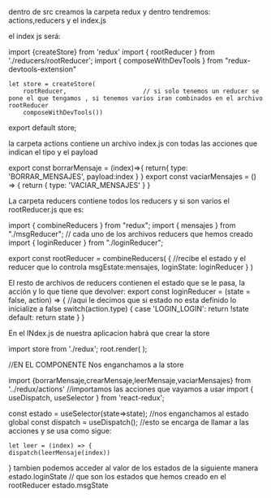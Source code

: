  
dentro de src creamos la carpeta redux y dentro tendremos: actions,reducers y el index.js


el index js será:

import {createStore} from 'redux'
import { rootReducer } from './reducers/rootReducer';
import { composeWithDevTools } from "redux-devtools-extension"

    let store = createStore(
        rootReducer,                     // si solo tenemos un reducer se pone el que tengamos , si tenemos varios iran combinados en el archivo rootReducer
        composeWithDevTools())
export default store;


la carpeta actions contiene un archivo index.js con todas las acciones  que indican el tipo y el payload

export const borrarMensaje = (index)=>{
    return{
        type: 'BORRAR_MENSAJES',
        payload:index
    }
}
export const vaciarMensajes = () => {
    return {
      type: 'VACIAR_MENSAJES'
    }
  }

La carpeta reducers contiene todos los reducers y si son varios el rootReducer.js que es:

import { combineReducers } from "redux";
import { mensajes } from "./msgReducer";      // cada uno de los archivos reducers que hemos creado
import { loginReducer } from "./loginReducer";

export const rootReducer = combineReducers(
    {
        //recibe el estado y el reducer que lo controla
        msgEstate:mensajes,
        loginState: loginReducer
    }
)

El resto de archivos de reducers contienen el estado que se le pasa, la acción y lo que tiene que devolver:
export const loginReducer = (state = false, action) => {     //aqui le decimos que si estado no esta definido lo inicialize a false
    switch(action.type) {
      case 'LOGIN_LOGIN':
        return !state
      default:
        return state
    }
  }


En el INdex.js de nuestra aplicacion habrá que crear la store

import store from './redux';
root.render(
 <Provider store ={store}>
    <App />
    </Provider>
);



 //EN EL COMPONENTE Nos enganchamos a la store


import {borrarMensaje,crearMensaje,leerMensaje,vaciarMensajes} from '../redux/actions'    //importamos las acciones que vayamos a usar
import { useDispatch, useSelector } from 'react-redux';




 const estado = useSelector(state=>state); //nos enganchamos al estado global
const dispatch = useDispatch();   //esto se encarga de llamar a las acciones y se usa como sigue:

    let leer = (index) => {
    dispatch(leerMensaje(index))
  }
  tambien podemos acceder  al valor de los  estados de la siguiente manera
  estado.loginState  // que son los estados que hemos creado en el rootReducer
  estado.msgState
